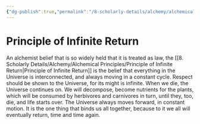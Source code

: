 ```yaml
---
{"dg-publish":true,"permalink":"/8-scholarly-details/alchemy/alchemical-principles/principle-of-infinite-return/","noteIcon":""}
---
```


# Principle of Infinite Return

An alchemist belief that is so widely held that it is treated as law, the [[8. Scholarly Details/Alchemy/Alchemical Principles/Principle of Infinite Return\|Principle of Infinite Return]] is the belief that everything in the Universe is interconnected, and always moving in a constant cycle. Respect should be shown to the Universe, for its might is infinite. When we die, the Universe continues on. We will decompose, become nutrients for the plants, which will be consumed by herbivores and carnivores in turn, until they, too, die, and life starts over. The Universe always moves forward, in constant motion. It is the one thing that binds us all together, because to it we all will eventually return, time and time again. 